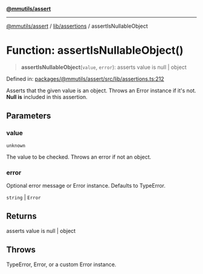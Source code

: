 [**@mmutils/assert**](../../../README.md)

***

[@mmutils/assert](../../../modules.md) / [lib/assertions](../README.md) / assertIsNullableObject

# Function: assertIsNullableObject()

> **assertIsNullableObject**(`value`, `error`): asserts value is null \| object

Defined in: [packages/@mmutils/assert/src/lib/assertions.ts:212](https://github.com/mastermind-0xff/-mm-monorepo/blob/ae77bebbedeaf68ca437dc22abf389b1b28fc898/packages/@mmutils/assert/src/lib/assertions.ts#L212)

Asserts that the given value is an object. Throws an Error instance if it's
not.
**Null is** included in this assertion.

## Parameters

### value

`unknown`

The value to be checked. Throws an error if not an object.

### error

Optional error message or Error instance. Defaults to TypeError.

`string` | `Error`

## Returns

asserts value is null \| object

## Throws

TypeError, Error, or a custom Error instance.
